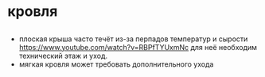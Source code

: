  # кровля


## 

 * плоская крыша часто течёт из-за перпадов температур и сырости https://www.youtube.com/watch?v=RBPfTYUxmNc для неё необходим технический этаж и уход.
 * мягкая кровля может требовать дополнительного ухода
